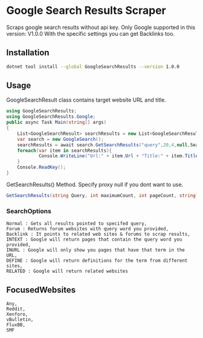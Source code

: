 # Google Search Results Scraper

Scraps google search results without api key. Only Google supported in this version: V1.0.0
With the specific settings you can get Backlinks too. 

## Installation

```bash
dotnet tool install --global GoogleSearchResults --version 1.0.0
```
## Usage
GoogleSearchResult class contains target website URL and title.
```csharp 
using GoogleSearchResults;
using GoogleSearchResults.Google;
public async Task Main(string[] args)
{
    List<GoogleSearchResult> searchResults = new List<GoogleSearchResult>();
    var search = new GoogleSearch();
    searchResults = await search.GetSearchResults("query",20,4,null,SearchOptions.Backlink, FocusedWebsites.Xenforo);
    foreach(var item in searchResults){
            Console.WriteLine("Url:" + item.Url + "Title:" + item.Title);
    }
    Console.ReadKey();
}
```
GetSearchResults() Method. Specify proxy null if you dont want to use.
```csharp
GetSearchResults(string Query, int maximumCount, int pageCount, string? proxy = null, SearchOptions searchOptions = SearchOptions.Normal, FocusedWebsites websites = FocusedWebsites.Any)
```
### SearchOptions
    Normal : Gets all results pointed to specifed query,
    Forum : Returns forum websites with query word you provided,
    Backlink : It points to related web sites & forums to scrap results,
    INTEXT : Google will return pages that contain the query word you provided,
    INURL : Google will only show you pages that have that term in the URL,
    DEFINE : Google will return definitions for the term from different sites,
    RELATED : Google will return related websites

## FocusedWebsites
    Any,
    Reddit,
    Xenforo,
    vBulletin,
    FluxBB,
    SMF


